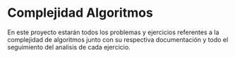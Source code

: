 # Complejidad Algoritmos

En este proyecto estarán todos los problemas y ejercicios referentes a la complejidad de algoritmos junto con su respectiva documentación
y todo el seguimiento del analisis de cada ejercicio.
